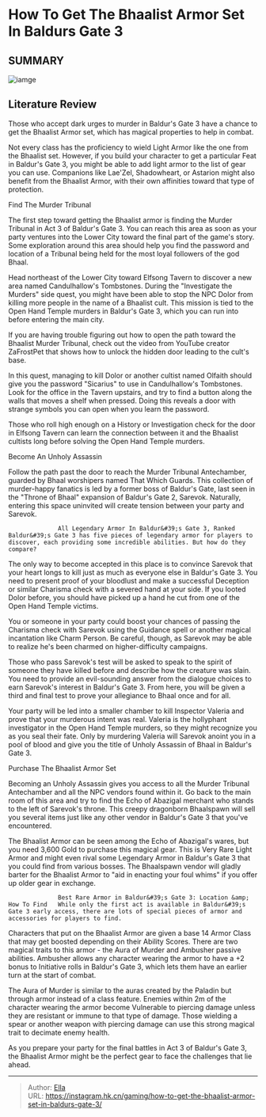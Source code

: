 # How To Get The Bhaalist Armor Set In Baldurs Gate 3


## SUMMARY 

![iamge](https://static1.srcdn.com/wordpress/wp-content/uploads/2024/01/astarion-with-a-character-wearing-the-bhaalist-armor-set-in-baldur-s-gate-3.jpg)

## Literature Review

Those who accept dark urges to murder in Baldur&#39;s Gate 3 have a chance to get the Bhaalist Armor set, which has magical properties to help in combat.





Not every class has the proficiency to wield Light Armor like the one from the Bhaalist set. However, if you build your character to get a particular Feat in Baldur&#39;s Gate 3, you might be able to add light armor to the list of gear you can use. Companions like Lae&#39;Zel, Shadowheart, or Astarion might also benefit from the Bhaalist Armor, with their own affinities toward that type of protection.




  


 Find The Murder Tribunal 

 

The first step toward getting the Bhaalist armor is finding the Murder Tribunal in Act 3 of Baldur&#39;s Gate 3. You can reach this area as soon as your party ventures into the Lower City toward the final part of the game&#39;s story. Some exploration around this area should help you find the password and location of a Tribunal being held for the most loyal followers of the god Bhaal.

Head northeast of the Lower City toward Elfsong Tavern to discover a new area named Candulhallow&#39;s Tombstones. During the &#34;Investigate the Murders&#34; side quest, you might have been able to stop the NPC Dolor from killing more people in the name of a Bhaalist cult. This mission is tied to the Open Hand Temple murders in Baldur&#39;s Gate 3, which you can run into before entering the main city.






If you are having trouble figuring out how to open the path toward the Bhaalist Murder Tribunal, check out the video from YouTube creator ZaFrostPet that shows how to unlock the hidden door leading to the cult&#39;s base.




In this quest, managing to kill Dolor or another cultist named Olfaith should give you the password &#34;Sicarius&#34; to use in Candulhallow&#39;s Tombstones. Look for the office in the Tavern upstairs, and try to find a button along the walls that moves a shelf when pressed. Doing this reveals a door with strange symbols you can open when you learn the password.



Those who roll high enough on a History or Investigation check for the door in Elfsong Tavern can learn the connection between it and the Bhaalist cultists long before solving the Open Hand Temple murders.






 Become An Unholy Assassin 
          




Follow the path past the door to reach the Murder Tribunal Antechamber, guarded by Bhaal worshipers named That Which Guards. This collection of murder-happy fanatics is led by a former boss of Baldur&#39;s Gate, last seen in the &#34;Throne of Bhaal&#34; expansion of Baldur&#39;s Gate 2, Sarevok. Naturally, entering this space uninvited will create tension between your party and Sarevok.

                  All Legendary Armor In Baldur&#39;s Gate 3, Ranked   Baldur&#39;s Gate 3 has five pieces of legendary armor for players to discover, each providing some incredible abilities. But how do they compare?   

The only way to become accepted in this place is to convince Sarevok that your heart longs to kill just as much as everyone else in Baldur&#39;s Gate 3. You need to present proof of your bloodlust and make a successful Deception or similar Charisma check with a severed hand at your side. If you looted Dolor before, you should have picked up a hand he cut from one of the Open Hand Temple victims.






You or someone in your party could boost your chances of passing the Charisma check with Sarevok using the Guidance spell or another magical incantation like Charm Person. Be careful, though, as Sarevok may be able to realize he&#39;s been charmed on higher-difficulty campaigns.




Those who pass Sarevok&#39;s test will be asked to speak to the spirit of someone they have killed before and describe how the creature was slain. You need to provide an evil-sounding answer from the dialogue choices to earn Sarevok&#39;s interest in Baldur&#39;s Gate 3. From here, you will be given a third and final test to prove your allegiance to Bhaal once and for all.

Your party will be led into a smaller chamber to kill Inspector Valeria and prove that your murderous intent was real. Valeria is the hollyphant investigator in the Open Hand Temple murders, so they might recognize you as you seal their fate. Only by murdering Valeria will Sarevok anoint you in a pool of blood and give you the title of Unholy Assassin of Bhaal in Baldur&#39;s Gate 3.​​​​​​​






 Purchase The Bhaalist Armor Set 
          

Becoming an Unholy Assassin gives you access to all the Murder Tribunal Antechamber and all the NPC vendors found within it. Go back to the main room of this area and try to find the Echo of Abazigal merchant who stands to the left of Sarevok&#39;s throne. This creepy dragonborn Bhaalspawn will sell you several items just like any other vendor in Baldur&#39;s Gate 3 that you&#39;ve encountered.

The Bhaalist Armor can be seen among the Echo of Abazigal&#39;s wares, but you need 3,600 Gold to purchase this magical gear. This is Very Rare Light Armor and might even rival some Legendary Armor in Baldur&#39;s Gate 3 that you could find from various bosses. The Bhaalspawn vendor will gladly barter for the Bhaalist Armor to &#34;aid in enacting your foul whims&#34; if you offer up older gear in exchange.




                  Best Rare Armor in Baldur&#39;s Gate 3: Location &amp; How To Find   While only the first act is available in Baldur&#39;s Gate 3 early access, there are lots of special pieces of armor and accessories for players to find.   

Characters that put on the Bhaalist Armor are given a base 14 Armor Class that may get boosted depending on their Ability Scores. There are two magical traits to this armor - the Aura of Murder and Ambusher passive abilities. Ambusher allows any character wearing the armor to have a &#43;2 bonus to Initiative rolls in Baldur&#39;s Gate 3, which lets them have an earlier turn at the start of combat.

The Aura of Murder is similar to the auras created by the Paladin but through armor instead of a class feature. Enemies within 2m of the character wearing the armor become Vulnerable to piercing damage unless they are resistant or immune to that type of damage. Those wielding a spear or another weapon with piercing damage can use this strong magical trait to decimate enemy health.




As you prepare your party for the final battles in Act 3 of Baldur&#39;s Gate 3, the Bhaalist Armor might be the perfect gear to face the challenges that lie ahead.



---

> Author: [Ella](https://instagram.hk.cn/)  
> URL: https://instagram.hk.cn/gaming/how-to-get-the-bhaalist-armor-set-in-baldurs-gate-3/  


